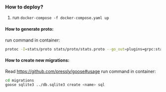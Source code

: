 ### How to deploy?
1) run `docker-compose -f docker-compose.yaml up`

#### How to generate proto:
run command in container: 
```bash
protoc -I=stats/proto stats/proto/stats.proto --go_out=plugins=grpc:stats
```

#### How to create new migrations:
Read https://github.com/pressly/goose#usage
run command in container: 
```bash
cd migrations
goose sqlite3 ../db.sqlite3 create <name> sql
```
